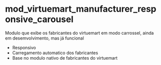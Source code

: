 mod_virtuemart_manufacturer_responsive_carousel
===============================================

Modulo que exibe os fabricantes do virtuemart em modo carrossel, ainda em desemvolvimento, mas já funcional

- Responsivo
- Carregamento automatico dos fabricantes
- Base no modulo nativo de fabricantes do virtuemart
